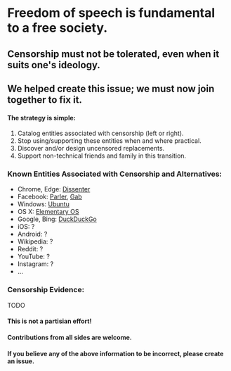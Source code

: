 # Freedom of speech is fundamental to a free society. 

## Censorship must not be tolerated, even when it suits one\'s ideology.  

## We helped create this issue; we must now join together to fix it.



#### The strategy is simple:

1. Catalog entities associated with censorship (left or right).
2. Stop using/supporting these entities when and where practical.
3. Discover and/or design uncensored replacements.
4. Support non-technical friends and family in this transition.

### Known Entities Associated with Censorship and Alternatives:

- Chrome, Edge: [Dissenter](https://dissenter.com/ "Dissenter") 
- Facebook: [Parler](https://parler.com "Parler"), [Gab](https://gab.com/ "Gab")
- Windows: [Ubuntu](https://ubuntu.com/ "Ubuntu")
- OS X: [Elementary OS ](https://elementary.io/ "Elementary OS ")
- Google, Bing: [DuckDuckGo](https://duckduckgo.com/ "DuckDuckGo")
- iOS: ?
- Android: ?
- Wikipedia: ?
- Reddit: ?
- YouTube: ?
- Instagram: ?
- ...

### Censorship Evidence:


TODO



####  This is not a partisian effort!
#### Contributions from all sides are welcome.
#### If you believe any of the above information to be incorrect, please create an issue.
